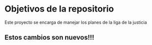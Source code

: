 # Objetivos de la repositorio

Este proyecto se encarga de manejar los planes de la liga de la justicia


## Estos cambios son nuevos!!!

